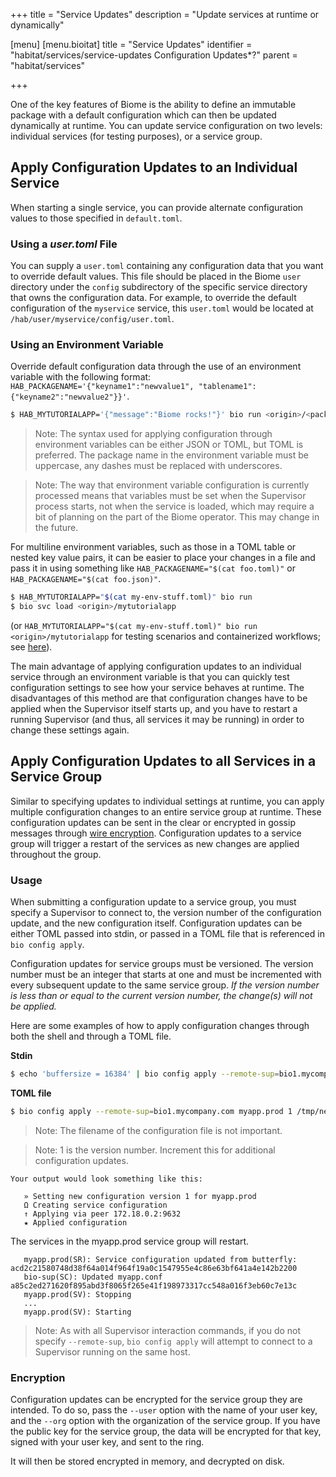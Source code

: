 +++
title = "Service Updates"
description = "Update services at runtime or dynamically"

[menu]
  [menu.bioitat]
    title = "Service Updates"
    identifier = "habitat/services/service-updates Configuration Updates*?"
    parent = "habitat/services"

+++

One of the key features of Biome is the ability to define an immutable package with a default configuration which can then be updated dynamically at runtime. You can update service configuration on two levels: individual services (for testing purposes), or a service group.

## Apply Configuration Updates to an Individual Service

When starting a single service, you can provide alternate configuration values to those specified in `default.toml`.

### Using a _user.toml_ File

You can supply a `user.toml` containing any configuration data that you want to override default values. This file should be placed in the Biome `user` directory under the `config` subdirectory of the specific service directory that owns the configuration data. For example, to override the default configuration of the `myservice` service, this `user.toml` would be located at `/hab/user/myservice/config/user.toml`.

### Using an Environment Variable

Override default configuration data through the use of an environment variable with the following format: `HAB_PACKAGENAME='{"keyname1":"newvalue1", "tablename1":{"keyname2":"newvalue2"}}'`.

```bash
$ HAB_MYTUTORIALAPP='{"message":"Biome rocks!"}' bio run <origin>/<packagename>
```

> Note: The syntax used for applying configuration through environment variables can be either JSON or TOML, but TOML is preferred. The package name in the environment variable must be uppercase, any dashes must be replaced with underscores.

> Note: The way that environment variable configuration is currently processed means that variables must be set when the Supervisor process starts, not when the service is loaded, which may require a bit of planning on the part of the Biome operator. This may change in the future.

For multiline environment variables, such as those in a TOML table or nested key value pairs, it can be easier to place your changes in a file and pass it in using something like `HAB_PACKAGENAME="$(cat foo.toml)"` or `HAB_PACKAGENAME="$(cat foo.json)"`.

```bash
$ HAB_MYTUTORIALAPP="$(cat my-env-stuff.toml)" bio run
$ bio svc load <origin>/mytutorialapp
```
(or `HAB_MYTUTORIALAPP="$(cat my-env-stuff.toml)" bio run <origin>/mytutorialapp` for testing scenarios and containerized workflows; see [here](#using-packages)).

The main advantage of applying configuration updates to an individual service through an environment variable is that you can quickly test configuration settings to see how your service behaves at runtime. The disadvantages of this method are that configuration changes have to be applied when the Supervisor itself starts up, and you have to restart a running Supervisor (and thus, all services it may be running) in order to change these settings again.

## Apply Configuration Updates to all Services in a Service Group
Similar to specifying updates to individual settings at runtime, you can apply multiple configuration changes to an entire service group at runtime. These configuration updates can be sent in the clear or encrypted in gossip messages through [wire encryption](/docs/using-habitat/using-encryption). Configuration updates to a service group will trigger a restart of the services as new changes are applied throughout the group.

### Usage

When submitting a configuration update to a service group, you must specify a Supervisor to connect to, the version number of the configuration update, and the new configuration itself. Configuration updates can be either TOML passed into stdin, or passed in a TOML file that is referenced in `bio config apply`.

Configuration updates for service groups must be versioned. The version number must be an integer that starts at one and must be incremented with every subsequent update to the same service group. *If the version number is less than or equal to the current version number, the change(s) will not be applied.*

Here are some examples of how to apply configuration changes through both the shell and through a TOML file.

**Stdin**

```bash
$ echo 'buffersize = 16384' | bio config apply --remote-sup=bio1.mycompany.com myapp.prod 1
```

**TOML file**

```bash
$ bio config apply --remote-sup=bio1.mycompany.com myapp.prod 1 /tmp/newconfig.toml
```

  > Note: The filename of the configuration file is not important.

  > Note: 1 is the version number. Increment this for
  additional configuration updates.

    Your output would look something like this:

       » Setting new configuration version 1 for myapp.prod
       Ω Creating service configuration
       ↑ Applying via peer 172.18.0.2:9632
       ★ Applied configuration

  The services in the myapp.prod service group will restart.

       myapp.prod(SR): Service configuration updated from butterfly: acd2c21580748d38f64a014f964f19a0c1547955e4c86e63bf641a4e142b2200
       bio-sup(SC): Updated myapp.conf a85c2ed271620f895abd3f8065f265e41f198973317cc548a016f3eb60c7e13c
       myapp.prod(SV): Stopping
       ...
       myapp.prod(SV): Starting

> Note: As with all Supervisor interaction commands, if you do not specify `--remote-sup`, `bio config apply` will attempt to connect to a Supervisor running on the same host.

### Encryption

Configuration updates can be encrypted for the service group they are intended. To do so, pass the `--user` option with the name of your user key, and the `--org` option with the organization of the service group. If you have the public key for the service group, the data will be encrypted for that key, signed with your user key, and sent to the ring.

It will then be stored encrypted in memory, and decrypted on disk.

